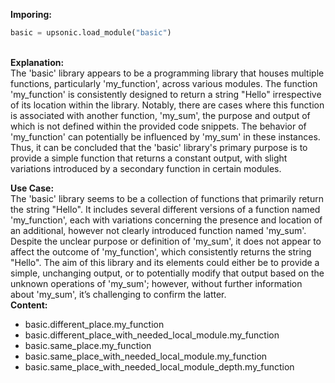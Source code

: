 <b class="custom_code_highlight_green">Imporing:</b><br>
```python
basic = upsonic.load_module("basic")
```
<br><b class="custom_code_highlight_green">Explanation:</b><br>The 'basic' library appears to be a programming library that houses multiple functions, particularly 'my_function', across various modules. The function 'my_function' is consistently designed to return a string "Hello" irrespective of its location within the library. Notably, there are cases where this function is associated with another function, 'my_sum', the purpose and output of which is not defined within the provided code snippets. The behavior of 'my_function' can potentially be influenced by 'my_sum' in these instances. Thus, it can be concluded that the 'basic' library's primary purpose is to provide a simple function that returns a constant output, with slight variations introduced by a secondary function in certain modules.

<b class="custom_code_highlight_green">Use Case:</b><br>The 'basic' library seems to be a collection of functions that primarily return the string "Hello". It includes several different versions of a function named 'my_function', each with variations concerning the presence and location of an additional, however not clearly introduced function named 'my_sum'. Despite the unclear purpose or definition of 'my_sum', it does not appear to affect the outcome of 'my_function', which consistently returns the string "Hello". The aim of this library and its elements could either be to provide a simple, unchanging output, or to potentially modify that output based on the unknown operations of 'my_sum'; however, without further information about 'my_sum', it’s challenging to confirm the latter.
<br><b class="custom_code_highlight_green">Content:</b><br>
  - basic.different_place.my_function
  - basic.different_place_with_needed_local_module.my_function
  - basic.same_place.my_function
  - basic.same_place_with_needed_local_module.my_function
  - basic.same_place_with_needed_local_module_depth.my_function
